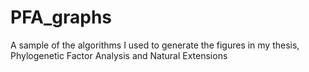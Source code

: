 # PFA_graphs
A sample of the algorithms I used to generate the figures in my thesis, Phylogenetic Factor Analysis and Natural Extensions
